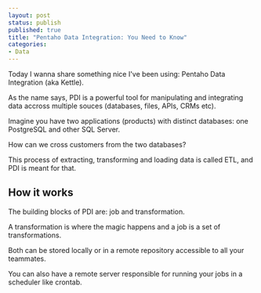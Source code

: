 ```yaml
---
layout: post
status: publish
published: true
title: "Pentaho Data Integration: You Need to Know"
categories:
- Data
---
```


<p>Today I wanna share something nice I've been using: Pentaho Data Integration (aka Kettle).</p>

<p>As the name says, PDI is a powerful tool for manipulating and integrating data accross multiple souces (databases, files, APIs, CRMs etc).</p>

<p>Imagine you have two applications (products) with distinct databases: one PostgreSQL and other SQL Server.</p>

<p>How can we cross customers from the two databases?</p>

<p>This process of extracting, transforming and loading data is called ETL, and PDI is meant for that.</p>

<h2>How it works</h2>

<p>The building blocks of PDI are: job and transformation.</p>

<p>A transformation is where the magic happens and a job is a set of transformations.</p>

<p>Both can be stored locally or in a remote repository accessible to all your teammates.</p>

<p>You can also have a remote server responsible for running your jobs in a scheduler like crontab.</p>
